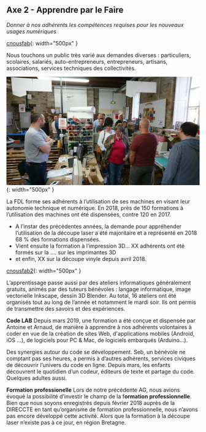 ## Axe 2 - Apprendre par le Faire

*Donner à nos adhérents les compétences requises pour les nouveaux usages numériques*

[cnousfab](cnousfab.jpg){: width="500px" }

Nous touchons un public très varié aux demandes diverses : particuliers, scolaires, salariés, auto-entrepreneurs, entrepreneurs, artisans, associations, services techniques des collectivités.

![visites](../images/visites.JPG){: width="500px" }

La FDL forme ses adhérents à l’utilisation de ses machines en visant leur autonomie technique et numérique. En 2018, près de 150 formations à l’utilisation des machines ont été dispensées, contre 120 en 2017.

- A l’instar des précédentes années, la demande pour appréhender l’utilisation de la découpe laser a été majoritaire et a représenté en 2018 68 % des formations dispensées.
- Vient ensuite la formation à l’impression 3D… XX adhérents ont été formés sur la …. sur les imprimantes 3D
- et enfin, XX sur la découpe vinyle depuis avril 2018.

[cnousfab2](cnousfab2.jpg){: width="500px" }

L’apprentissage passe aussi par des ateliers informatiques généralement gratuits, animés par des tuteurs bénévoles : langage informatique, image vectorielle Inkscape, dessin 3D Blender. Au total, 16 ateliers ont été organisés tout au long de l’année et notamment le mardi soir. Ils ont permis de transmettre des savoirs et des expériences.

**Code LAB**
Depuis mars 2019, une formation a été conçue et dispensée par Antoine et Arnaud, de manière à apprendre à nos adhérents volontaires à coder en vue de la création de sites Web, d'applications mobiles (Android, iOS ...), de logiciels pour PC & Mac, de logiciels embarqués (Arduino...).

Des synergies autour du code se développement. Seb, un bénévole ne comptant pas ses heures, a permis à d’autres adhérents, services civiques de découvrir l’univers du code en ligne. Depuis mars, les enfants découvrent le quotidien d’un codeur, éditeurs de texte et partage du code. Quelques adultes aussi.

**Formation professionelle**
Lors de notre précédente AG, nous avions évoqué la possibilité d’investir le champ de la f**ormation professionnelle**. Bien que nous soyons enregistrés depuis février 2018 auprès de la DIRECCTE en tant qu’organisme de formation professionnelle, nous n’avons pas encore développé cette activité. Alors que la formation à la découpe laser n’existe pas à ce jour, en région Bretagne.
